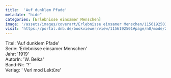 ```yaml
---
title:  'Auf dunklem Pfade'
metadate: "hide"
categories: [Erlebnisse einsamer Menschen]
image: '/assets/images/coverart/Erlebnisse einsamer Menschen/1156192501_00000010.jpg'
visit: 'https://portal.dnb.de/bookviewer/view/1156192501#page/n0/mode/2up'
---
```

Titel: 'Auf dunklem Pfade' <br>
Serie: 'Erlebnisse einsamer Menschen' <br>
Jahr: '1919' <br>
AutorIn: 'W. Belka' <br>
Band-Nr: '?' <br>
Verlag: ' Verl mod Lektüre'